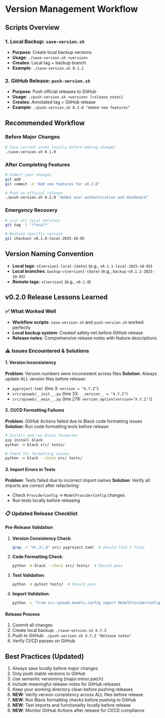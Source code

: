 # Version Management Workflow

## Scripts Overview

### 1. Local Backup: `save-version.sh`
- **Purpose**: Create local backup versions
- **Usage**: `./save-version.sh <version>`
- **Creates**: Local tag + backup branch
- **Example**: `./save-version.sh 0.1.1`

### 2. GitHub Release: `push-version.sh`
- **Purpose**: Push official releases to GitHub
- **Usage**: `./push-version.sh <version> [release_notes]`
- **Creates**: Annotated tag + GitHub release
- **Example**: `./push-version.sh 0.2.0 "Added new features"`

## Recommended Workflow

### Before Major Changes
```bash
# Save current state locally before making changes
./save-version.sh 0.1.0
```

### After Completing Features
```bash
# Commit your changes
git add .
git commit -m "Add new features for v0.2.0"

# Push as official release
./push-version.sh 0.2.0 "Added user authentication and dashboard"
```

### Emergency Recovery
```bash
# List all local versions
git tag -l "*local*"

# Restore specific version
git checkout v0.1.0-local-2025-10-05
```

## Version Naming Convention
- **Local tags**: `v{version}-local-{date}` (e.g., `v0.1.1-local-2025-10-05`)
- **Local branches**: `backup-v{version}-{date}` (e.g., `backup-v0.1.1-2025-10-05`)
- **Remote tags**: `v{version}` (e.g., `v0.1.0`)

## v0.2.0 Release Lessons Learned

### ✅ What Worked Well
- **Workflow scripts**: `save-version.sh` and `push-version.sh` worked perfectly
- **Local backup system**: Created safety net before GitHub release
- **Release notes**: Comprehensive release notes with feature descriptions

### ⚠️ Issues Encountered & Solutions

#### 1. Version Inconsistency
**Problem**: Version numbers were inconsistent across files
**Solution**: Always update ALL version files before release:
- `pyproject.toml` (line 3: `version = "X.Y.Z"`)
- `src/vpsweb/__init__.py` (line 33: `__version__ = "X.Y.Z"`)
- `src/vpsweb/__main__.py` (line 278: `version_option(version="X.Y.Z")`)

#### 2. CI/CD Formatting Failures
**Problem**: GitHub Actions failed due to Black code formatting issues
**Solution**: Run code formatting tools before release:
```bash
# Install and run Black formatter
pip install black
python -m black src/ tests/

# Check for formatting issues
python -m black --check src/ tests/
```

#### 3. Import Errors in Tests
**Problem**: Tests failed due to incorrect import names
**Solution**: Verify all imports are correct after refactoring:
- Check `ProviderConfig` → `ModelProviderConfig` changes
- Run tests locally before releasing

### 📋 Updated Release Checklist

#### Pre-Release Validation
1. **Version Consistency Check**:
   ```bash
   grep -r "0\.2\.0" src/ pyproject.toml  # Should find 3 files
   ```

2. **Code Formatting Check**:
   ```bash
   python -m black --check src/ tests/  # Should pass
   ```

3. **Test Validation**:
   ```bash
   python -m pytest tests/  # Should pass
   ```

4. **Import Validation**:
   ```bash
   python -c "from src.vpsweb.models.config import ModelProviderConfig"
   ```

#### Release Process
1. Commit all changes
2. Create local backup: `./save-version.sh X.Y.Z`
3. Push to GitHub: `./push-version.sh X.Y.Z "Release notes"`
4. Verify CI/CD passes on GitHub

## Best Practices (Updated)
1. Always save locally before major changes
2. Only push stable versions to GitHub
3. Use semantic versioning (major.minor.patch)
4. Include meaningful release notes for GitHub releases
5. Keep your working directory clean before pushing releases
6. **NEW**: Verify version consistency across ALL files before release
7. **NEW**: Run Black formatting checks before pushing to GitHub
8. **NEW**: Test imports and functionality locally before release
9. **NEW**: Monitor GitHub Actions after release for CI/CD compliance